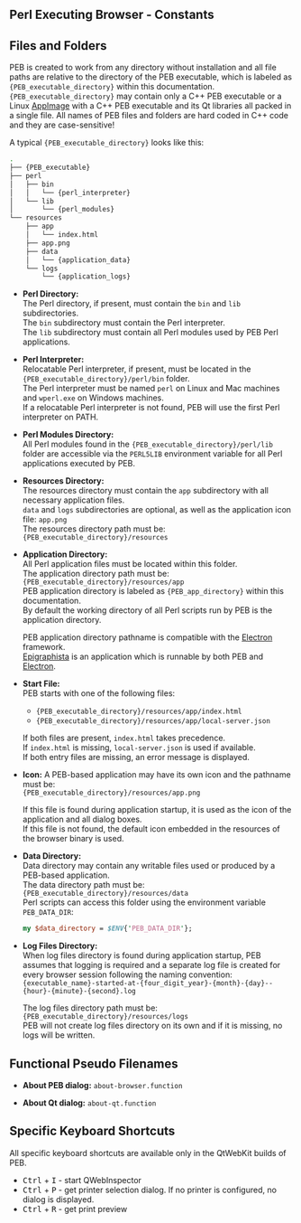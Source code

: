 Perl Executing Browser - Constants
--------------------------------------------------------------------------------

## Files and Folders

PEB is created to work from any directory without installation and all file paths are relative to the directory of the PEB executable, which is labeled as ``{PEB_executable_directory}`` within this documentation. ``{PEB_executable_directory}`` may contain only a C++ PEB executable or a Linux [AppImage](https://appimage.org/) with a C++ PEB executable and its Qt libraries all packed in a single file. All names of PEB files and folders are hard coded in C++ code and they are case-sensitive!  

A typical ``{PEB_executable_directory}`` looks like this:

```bash
.
├── {PEB_executable}
├── perl
│   ├── bin
│   │   └── {perl_interpreter}
│   └── lib
│       └── {perl_modules}
└── resources
    ├── app
    │   └── index.html
    ├── app.png
    ├── data
    │   └── {application_data}
    └── logs
        └── {application_logs}
```

* **Perl Directory:**  
  The Perl directory, if present, must contain the ``bin`` and ``lib`` subdirectories.  
  The ``bin`` subdirectory must contain the Perl interpreter.  
  The ``lib`` subdirectory must contain all Perl modules used by PEB Perl applications.  

* **Perl Interpreter:**  
  Relocatable Perl interpreter, if present, must be located in the ``{PEB_executable_directory}/perl/bin`` folder.  
  The Perl interpreter must be named ``perl`` on Linux and Mac machines and ``wperl.exe`` on Windows machines.  
  If a relocatable Perl interpreter is not found, PEB will use the first Perl interpreter on PATH.  

* **Perl Modules Directory:**  
  All Perl modules found in the ``{PEB_executable_directory}/perl/lib`` folder are accessible via the ``PERL5LIB`` environment variable for all Perl applications executed by PEB.  

* **Resources Directory:**  
  The resources directory must contain the ``app`` subdirectory with all necessary application files.  
  ``data`` and ``logs`` subdirectories are optional, as well as the application icon file: ``app.png``  
  The resources directory path must be: ``{PEB_executable_directory}/resources``  

* **Application Directory:**  
  All Perl application files must be located within this folder.  
  The application directory path must be: ``{PEB_executable_directory}/resources/app``  
  PEB application directory is labeled as ``{PEB_app_directory}`` within this documentation.  
  By default the working directory of all Perl scripts run by PEB is the application directory.  

  PEB application directory pathname is compatible with the [Electron](http://electron.atom.io/) framework.  
  [Epigraphista](https://github.com/ddmitov/epigraphista) is an application which is runnable by both PEB and [Electron](http://electron.atom.io/).  

* **Start File:**  
  PEB starts with one of the following files:  
  * ``{PEB_executable_directory}/resources/app/index.html``  
  * ``{PEB_executable_directory}/resources/app/local-server.json``  

  If both files are present, ``index.html`` takes precedence.  
  If ``index.html`` is missing, ``local-server.json`` is used if available.  
  If both entry files are missing, an error message is displayed.  

<a name="icon"></a>
* **Icon:**
  A PEB-based application may have its own icon and the pathname must be:  
  ``{PEB_executable_directory}/resources/app.png``  

  If this file is found during application startup, it is used as the icon of the application and all dialog boxes.  
  If this file is not found, the default icon embedded in the resources of the browser binary is used.

* **Data Directory:**  
  Data directory may contain any writable files used or produced by a PEB-based application.  
  The data directory path must be: ``{PEB_executable_directory}/resources/data``  
  Perl scripts can access this folder using the environment variable ``PEB_DATA_DIR``:

  ```perl
  my $data_directory = $ENV{'PEB_DATA_DIR'};
  ```
<a name="log-files-directory"></a>
* **Log Files Directory:**  
  When log files directory is found during application startup, PEB assumes that logging is required and a separate log file is created for every browser session following the naming convention:  
  ``{executable_name}-started-at-{four_digit_year}-{month}-{day}--{hour}-{minute}-{second}.log``  

  The log files directory path must be: ``{PEB_executable_directory}/resources/logs``  
  PEB will not create log files directory on its own and if it is missing, no logs will be written.

## Functional Pseudo Filenames
* **About PEB dialog:** ``about-browser.function``

* **About Qt dialog:** ``about-qt.function``

## Specific Keyboard Shortcuts
All specific keyboard shortcuts are available only in the QtWebKit builds of PEB.
* <kbd>Ctrl</kbd> + <kbd>I</kbd> - start QWebInspector
* <kbd>Ctrl</kbd> + <kbd>P</kbd> - get printer selection dialog. If no printer is configured, no dialog is displayed.
* <kbd>Ctrl</kbd> + <kbd>R</kbd> - get print preview
